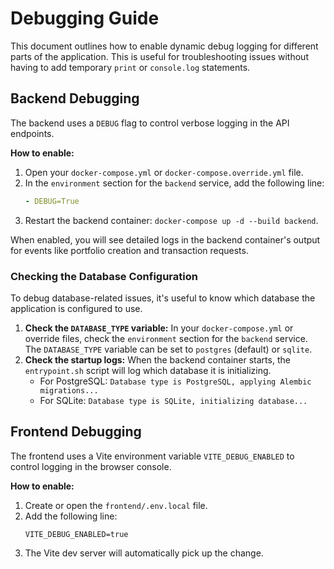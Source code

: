 # Debugging Guide

This document outlines how to enable dynamic debug logging for different parts of the application. This is useful for troubleshooting issues without having to add temporary `print` or `console.log` statements.

## Backend Debugging

The backend uses a `DEBUG` flag to control verbose logging in the API endpoints.

**How to enable:**

1.  Open your `docker-compose.yml` or `docker-compose.override.yml` file.
2.  In the `environment` section for the `backend` service, add the following line:
    ```yaml
    - DEBUG=True
    ```
3.  Restart the backend container: `docker-compose up -d --build backend`.

When enabled, you will see detailed logs in the backend container's output for events like portfolio creation and transaction requests.

### Checking the Database Configuration

To debug database-related issues, it's useful to know which database the application is configured to use.

1.  **Check the `DATABASE_TYPE` variable:** In your `docker-compose.yml` or override files, check the `environment` section for the `backend` service. The `DATABASE_TYPE` variable can be set to `postgres` (default) or `sqlite`.
2.  **Check the startup logs:** When the backend container starts, the `entrypoint.sh` script will log which database it is initializing.
    *   For PostgreSQL: `Database type is PostgreSQL, applying Alembic migrations...`
    *   For SQLite: `Database type is SQLite, initializing database...`

## Frontend Debugging

The frontend uses a Vite environment variable `VITE_DEBUG_ENABLED` to control logging in the browser console.

**How to enable:**

1.  Create or open the `frontend/.env.local` file.
2.  Add the following line:
    ```
    VITE_DEBUG_ENABLED=true
    ```
3.  The Vite dev server will automatically pick up the change.